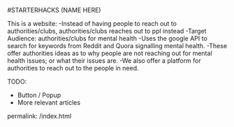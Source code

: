 #STARTERHACKS (NAME HERE)

This is a website:
	-Instead of having people to reach out to authorities/clubs, authorities/clubs reaches out to ppl instead
	-Target Audience: authorities/clubs for mental health
	-Uses the google API to search for keywords from Reddit and Quora signalling mental health.
	-These offer authorities ideas as to why people are not reaching out for mental health issues; or what their issues are.
	-We also offer a platform for authorities to reach out to the  people in need.


TODO:
- Button / Popup
- More relevant articles

permalink: /index.html
